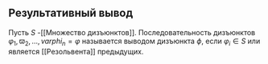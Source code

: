 ## Результативный вывод
Пусть $S$ -[[Множество дизъюнктов]].
Последовательность дизъюнктов $\varphi_1, \varpi_2, \ldots, varphi_n = \varphi$ называется выводом дизъюнкта $\phi$, если $\varphi_i \in S$ или является [[Резольвента]] предыдущих.